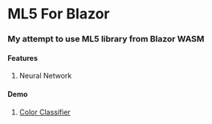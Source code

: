 # ML5 For Blazor
 
 ### My attempt to use ML5 library from Blazor WASM

#### Features
1. Neural Network 


#### Demo
1. [Color Classifier](https://github.com/sps014/Color-Classifier-Demo-Source)
